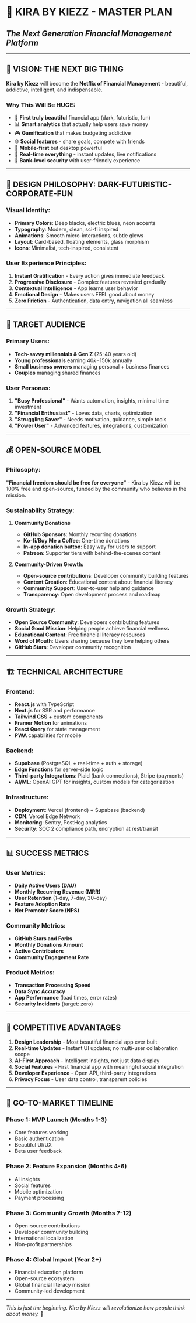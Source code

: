# 🚀 KIRA BY KIEZZ - MASTER PLAN
## *The Next Generation Financial Management Platform*

---

## 🎯 **VISION: THE NEXT BIG THING**

**Kira by Kiezz** will become the **Netflix of Financial Management** - beautiful, addictive, intelligent, and indispensable.

### **Why This Will Be HUGE:**
- 🎨 **First truly beautiful** financial app (dark, futuristic, fun)
- 📊 **Smart analytics** that actually help users save money
- 🎮 **Gamification** that makes budgeting addictive
- 🌐 **Social features** - share goals, compete with friends
- 📱 **Mobile-first** but desktop powerful
- 🚀 **Real-time everything** - instant updates, live notifications
- 🔐 **Bank-level security** with user-friendly experience

---

## 🎨 **DESIGN PHILOSOPHY: DARK-FUTURISTIC-CORPORATE-FUN**

### **Visual Identity:**
- **Primary Colors**: Deep blacks, electric blues, neon accents
- **Typography**: Modern, clean, sci-fi inspired
- **Animations**: Smooth micro-interactions, subtle glows
- **Layout**: Card-based, floating elements, glass morphism
- **Icons**: Minimalist, tech-inspired, consistent

### **User Experience Principles:**
1. **Instant Gratification** - Every action gives immediate feedback
2. **Progressive Disclosure** - Complex features revealed gradually
3. **Contextual Intelligence** - App learns user behavior
4. **Emotional Design** - Makes users FEEL good about money
5. **Zero Friction** - Authentication, data entry, navigation all seamless

---

## 👥 **TARGET AUDIENCE**

### **Primary Users:**
- **Tech-savvy millennials & Gen Z** (25-40 years old)
- **Young professionals** earning $40k-$150k annually
- **Small business owners** managing personal + business finances
- **Couples** managing shared finances

### **User Personas:**
1. **"Busy Professional"** - Wants automation, insights, minimal time investment
2. **"Financial Enthusiast"** - Loves data, charts, optimization
3. **"Struggling Saver"** - Needs motivation, guidance, simple tools
4. **"Power User"** - Advanced features, integrations, customization

---

## 💰 **OPEN-SOURCE MODEL**

### **Philosophy:**
**"Financial freedom should be free for everyone"** - Kira by Kiezz will be 100% free and open-source, funded by the community who believes in the mission.

### **Sustainability Strategy:**
1. **Community Donations**
   - **GitHub Sponsors**: Monthly recurring donations
   - **Ko-fi/Buy Me a Coffee**: One-time donations
   - **In-app donation button**: Easy way for users to support
   - **Patreon**: Supporter tiers with behind-the-scenes content

2. **Community-Driven Growth:**
   - **Open-source contributions**: Developer community building features
   - **Content Creation**: Educational content about financial literacy
   - **Community Support**: User-to-user help and guidance
   - **Transparency**: Open development process and roadmap

### **Growth Strategy:**
- **Open Source Community**: Developers contributing features
- **Social Good Mission**: Helping people achieve financial wellness
- **Educational Content**: Free financial literacy resources
- **Word of Mouth**: Users sharing because they love helping others
- **GitHub Stars**: Developer community recognition

---

## 🏗️ **TECHNICAL ARCHITECTURE**

### **Frontend:**
- **React.js** with TypeScript
- **Next.js** for SSR and performance
- **Tailwind CSS** + custom components
- **Framer Motion** for animations
- **React Query** for state management
- **PWA** capabilities for mobile

### **Backend:**
- **Supabase** (PostgreSQL + real-time + auth + storage)
- **Edge Functions** for server-side logic
- **Third-party Integrations**: Plaid (bank connections), Stripe (payments)
- **AI/ML**: OpenAI GPT for insights, custom models for categorization

### **Infrastructure:**
- **Deployment**: Vercel (frontend) + Supabase (backend)
- **CDN**: Vercel Edge Network
- **Monitoring**: Sentry, PostHog analytics
- **Security**: SOC 2 compliance path, encryption at rest/transit

---

## 📊 **SUCCESS METRICS**

### **User Metrics:**
- **Daily Active Users (DAU)**
- **Monthly Recurring Revenue (MRR)**
- **User Retention** (1-day, 7-day, 30-day)
- **Feature Adoption Rate**
- **Net Promoter Score (NPS)**

### **Community Metrics:**
- **GitHub Stars and Forks**
- **Monthly Donations Amount**
- **Active Contributors**
- **Community Engagement Rate**

### **Product Metrics:**
- **Transaction Processing Speed**
- **Data Sync Accuracy**
- **App Performance** (load times, error rates)
- **Security Incidents** (target: zero)

---

## 🚀 **COMPETITIVE ADVANTAGES**

1. **Design Leadership** - Most beautiful financial app ever built
2. **Real-time Updates** - Instant UI updates; no multi-user collaboration scope
3. **AI-First Approach** - Intelligent insights, not just data display
4. **Social Features** - First financial app with meaningful social integration
5. **Developer Experience** - Open API, third-party integrations
6. **Privacy Focus** - User data control, transparent policies

---

## 📅 **GO-TO-MARKET TIMELINE**

### **Phase 1: MVP Launch** (Months 1-3)
- Core features working
- Basic authentication
- Beautiful UI/UX
- Beta user feedback

### **Phase 2: Feature Expansion** (Months 4-6)
- AI insights
- Social features
- Mobile optimization
- Payment processing

### **Phase 3: Community Growth** (Months 7-12)
- Open-source contributions
- Developer community building
- International localization
- Non-profit partnerships

### **Phase 4: Global Impact** (Year 2+)
- Financial education platform
- Open-source ecosystem
- Global financial literacy mission
- Community-led development

---

*This is just the beginning. Kira by Kiezz will revolutionize how people think about money.* 💫